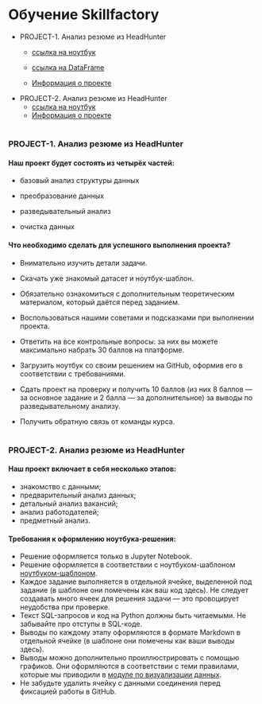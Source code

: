 # **Обучение Skillfactory**
- PROJECT-1. Анализ резюме из HeadHunter
     - [ссылка на ноутбук](https://github.com/govoridaa/SF/blob/main/project/PROJECT-1.%20Анализ%20резюме%20из%20HeadHunter/Project-1._Ноутбук-шаблон.ipynb)

     - [ссылка на DataFrame](https://drive.google.com/file/d/1JoYPvlSYfrnAaFv11U5mNviQx6_-DiOJ/view?usp=sharing)
     - [Информация о проекте](#info1)
- PROJECT-2. Анализ резюме из HeadHunter
     - [ссылка на ноутбук](https://github.com/govoridaa/SF/blob/main/project/PROJECT-2.%20Анализ%20вакансий%20из%20HeadHunter/Project_2_Ноутбук_шаблон.ipynb)
     - [Информация о проекте](#info2)
#
<a name="info1"></a>  
### PROJECT-1. Анализ резюме из HeadHunter
#### Наш проект будет состоять из четырёх частей:

- базовый анализ структуры данных

- преобразование данных

- разведывательный анализ

- очистка данных

#### Что необходимо сделать для успешного выполнения проекта?

- Внимательно изучить детали задачи.

- Скачать уже знакомый датасет и ноутбук-шаблон.

- Обязательно ознакомиться с дополнительным теоретическим материалом, который даётся перед заданием.

- Воспользоваться нашими советами и подсказками при выполнении проекта.
- Ответить на все контрольные вопросы: за них вы можете максимально набрать 30 баллов на платформе.
- Загрузить ноутбук со своим решением на GitHub, оформив его в соответствии с требованиями.
- Сдать проект на проверку и получить 10 баллов (из них 8 баллов — за основное задание и 2 балла — за дополнительное) за выводы по разведывательному анализу.
- Получить обратную связь от команды курса.
#
<a name="info2"></a>
### PROJECT-2. Анализ резюме из HeadHunter
#### Наш проект включает в себя несколько этапов:
- знакомство с данными;
- предварительный анализ данных;
- детальный анализ вакансий;
- анализ работодателей;
- предметный анализ.

#### Требования к оформлению ноутбука-решения:

- Решение оформляется только в Jupyter Notebook.
- Решение оформляется в соответствии с ноутбуком-шаблоном [ноутбуком-шаблоном](https://lms.skillfactory.ru/asset-v1:SkillFactory+DST-3.0+28FEB2021+type@asset+block@Project_2_Ноутбук_шаблон.ipynb).
- Каждое задание выполняется в отдельной ячейке, выделенной под задание (в шаблоне они помечены как ваш код здесь). Не следует создавать много ячеек для решения задачи — это провоцирует неудобства при проверке.
- Текст SQL-запросов и код на Python должны быть читаемыми. Не забывайте про отступы в SQL-коде.
- Выводы по каждому этапу оформляются в формате Markdown в отдельной ячейке (в шаблоне они помечены как ваши выводы здесь).
- Выводы можно дополнительно проиллюстрировать с помощью графиков. Они оформляются в соответствии с теми правилами, которые мы приводили в [модуле по визуализации данных](https://lms.skillfactory.ru/courses/course-v1:SkillFactory+DSPRMGU+2023_FEB/jump_to_id/f18cdc4b64f1486aa89201de8696cfb7).
- Не забудьте удалить ячейку с данными соединения перед фиксацией работы в GitHub.